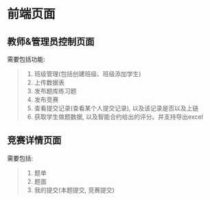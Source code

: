 # 前端页面
## 教师&管理员控制页面
需要包括功能:
> 1. 班级管理(包括创建班级、班级添加学生)
> 2. 上传数据表
> 3. 发布题库练习题
> 4. 发布竞赛
> 5. 查看提交记录(查看某个人提交记录), 以及该记录是否以及上链 
> 6. 获取学生做题数据, 以及智能合约给出的评分。并支持导出excel

## 竞赛详情页面
需要包括:
> 1. 题单
> 2. 题面
> 3. 我的提交(本题提交, 竞赛提交)